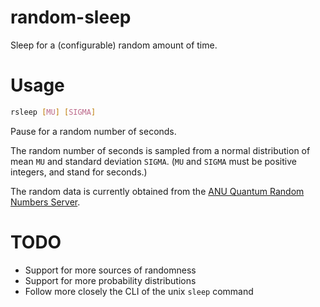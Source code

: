 # random-sleep
Sleep for a (configurable) random amount of time.

# Usage
```bash
rsleep [MU] [SIGMA]
```
Pause for a random number of seconds.

The random number of seconds is sampled from a normal distribution of mean `MU` and standard deviation `SIGMA`.
(`MU` and `SIGMA` must be positive integers, and stand for seconds.)

The random data is currently obtained from the [ANU Quantum Random Numbers Server](http://qrng.anu.edu.au).

# TODO
- Support for more sources of randomness
- Support for more probability distributions
- Follow more closely the CLI of the unix `sleep` command
